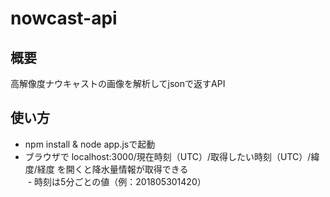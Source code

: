 # nowcast-api

## 概要
高解像度ナウキャストの画像を解析してjsonで返すAPI

## 使い方
- npm install & node app.jsで起動
- ブラウザで localhost:3000/現在時刻（UTC）/取得したい時刻（UTC）/緯度/経度 を開くと降水量情報が取得できる  
  - 時刻は5分ごとの値（例：201805301420）
